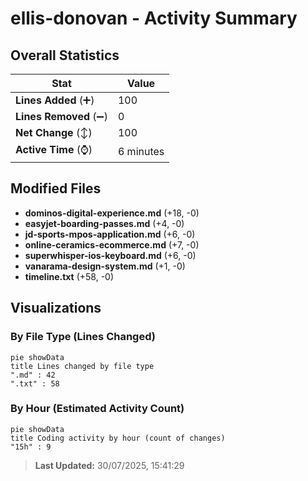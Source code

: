 # ellis-donovan - Activity Summary 

## Overall Statistics

| Stat                   | Value                                                             |
| ---------------------- | ----------------------------------------------------------------- |
| **Lines Added** (➕)   | 100                                          |
| **Lines Removed** (➖) | 0                                        |
| **Net Change** (↕)    | 100                |
| **Active Time** (⌚)   | 6 minutes |


## Modified Files
- **dominos-digital-experience.md** (+18, -0)
- **easyjet-boarding-passes.md** (+4, -0)
- **jd-sports-mpos-application.md** (+6, -0)
- **online-ceramics-ecommerce.md** (+7, -0)
- **superwhisper-ios-keyboard.md** (+6, -0)
- **vanarama-design-system.md** (+1, -0)
- **timeline.txt** (+58, -0)

## Visualizations

### By File Type (Lines Changed)

```mermaid
pie showData
title Lines changed by file type
".md" : 42
".txt" : 58
```

### By Hour (Estimated Activity Count)

```mermaid
pie showData
title Coding activity by hour (count of changes)
"15h" : 9
```


> **Last Updated:** 30/07/2025, 15:41:29